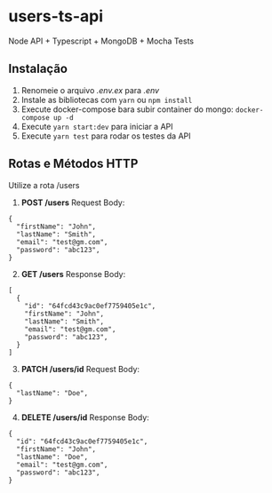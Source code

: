 # users-ts-api

Node API + Typescript + MongoDB + Mocha Tests

## Instalação

1. Renomeie o arquivo _.env.ex_ para _.env_
2. Instale as bibliotecas com `yarn` ou `npm install`
3. Execute docker-compose bara subir container do mongo: `docker-compose up -d`
4. Execute `yarn start:dev` para iniciar a API
5. Execute `yarn test` para rodar os testes da API

## Rotas e Métodos HTTP

Utilize a rota /users

1. **POST /users** Request Body:</br>

```
{
  "firstName": "John",
  "lastName": "Smith",
  "email": "test@gm.com",
  "password": "abc123",
}

```

2. **GET /users** Response Body:</br>

```
[
  {
    "id": "64fcd43c9ac0ef7759405e1c",
    "firstName": "John",
    "lastName": "Smith",
    "email": "test@gm.com",
    "password": "abc123",
  }
]
```

3. **PATCH /users/id** Request Body:</br>

```
{
  "lastName": "Doe",
}
```

4. **DELETE /users/id** Response Body:</br>

```
{
  "id": "64fcd43c9ac0ef7759405e1c",
  "firstName": "John",
  "lastName": "Doe",
  "email": "test@gm.com",
  "password": "abc123",
}

```
